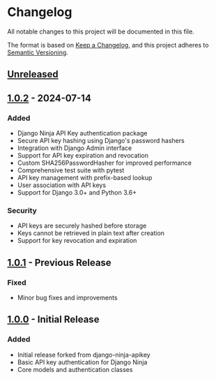 # Changelog

All notable changes to this project will be documented in this file.

The format is based on [Keep a Changelog](https://keepachangelog.com/en/1.0.0/),
and this project adheres to [Semantic Versioning](https://semver.org/spec/v2.0.0.html).

## [Unreleased]

## [1.0.2] - 2024-07-14

### Added
- Django Ninja API Key authentication package
- Secure API key hashing using Django's password hashers
- Integration with Django Admin interface
- Support for API key expiration and revocation
- Custom SHA256PasswordHasher for improved performance
- Comprehensive test suite with pytest
- API key management with prefix-based lookup
- User association with API keys
- Support for Django 3.0+ and Python 3.6+

### Security
- API keys are securely hashed before storage
- Keys cannot be retrieved in plain text after creation
- Support for key revocation and expiration

## [1.0.1] - Previous Release

### Fixed
- Minor bug fixes and improvements

## [1.0.0] - Initial Release

### Added
- Initial release forked from django-ninja-apikey
- Basic API key authentication for Django Ninja
- Core models and authentication classes

[Unreleased]: https://github.com/lucasrcezimbra/ninja-api-key/compare/v1.0.2...HEAD
[1.0.2]: https://github.com/lucasrcezimbra/ninja-api-key/compare/v1.0.1...v1.0.2
[1.0.1]: https://github.com/lucasrcezimbra/ninja-api-key/compare/v1.0.0...v1.0.1
[1.0.0]: https://github.com/lucasrcezimbra/ninja-api-key/releases/tag/v1.0.0

